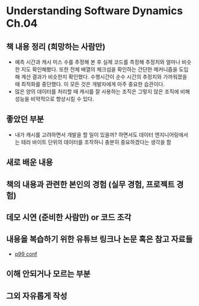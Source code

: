 # Understanding Software Dynamics Ch.04

## 책 내용 정리 (희망하는 사람만)
- 예측 시간과 캐시 미스 수를 추정해 본 후 실제 코드를 측정해 추정치와 얼마나 비슷한 지도 확인해봤다. 또한 전체 배열의 체크섬을 확인하는 간단한 메커니즘을 도입해 계산 결과가 비슷한지 확인했다. 수행시간이 순수 시간의 추정치와 가까워졌을 때 최적화를 중단했다. 이 모든 것은 개발자에게 아주 중요한 습관이다.
- 많은 양의 데이터를 처리할 때 캐시를 잘 사용하는 조직은 그렇지 않은 조직에 비해 성능을 비약적으로 향상시킬 수 있다.
## 좋았던 부분
- 내가 캐시를 고려하면서 개발을 할 일이 있을까? 하면서도 데이터 엔지니어링에서는 테라 바이트 단위의 데이터를 조작하니 충분히 중요하겠다는 생각을 함
## 새로 배운 내용

## 책의 내용과 관련한 본인의 경험 (실무 경험, 프로젝트 경험)

## 데모 시연 (준비한 사람만) or 코드 조각

## 내용을 복습하기 위한 유튜브 링크나 논문 혹은 참고 자료들
- [p99 conf](https://www.p99conf.io/)
## 이해 안되거나 모르는 부분

## 그외 자유롭게 작성